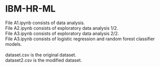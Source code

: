 # IBM-HR-ML
File A1.ipynb consists of data analysis.<br>
File A2.ipynb consists of exploratory data analysis 1/2.<br>
File A3.ipynb consists of exploratory data analysis 2/2.<br>
File A3.ipynb consists of logistic regression and random forest classifier models.<br>
<br>
dataset.csv is the original dataset.<br>
dataset2.csv is the modified dataset.<br>

